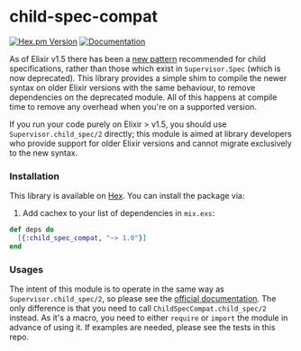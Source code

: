 # child-spec-compat
[![Hex.pm Version](https://img.shields.io/hexpm/v/child_spec_compat.svg)](https://hex.pm/packages/child_spec_compat) [![Documentation](https://img.shields.io/badge/docs-latest-blue.svg)](https://hexdocs.pm/child_spec_compat/)

As of Elixir v1.5 there has been a [new pattern](https://elixir-lang.org/blog/2017/07/25/elixir-v1-5-0-released/) recommended for child specifications, rather than those which exist in `Supervisor.Spec` (which is now deprecated). This library provides a simple shim to compile the newer syntax on older Elixir versions with the same behaviour, to remove dependencies on the deprecated module. All of this happens at compile time to remove any overhead when you're on a supported version.

If you run your code purely on Elixir > v1.5, you should use `Supervisor.child_spec/2` directly; this module is aimed at library developers who provide support for older Elixir versions and cannot migrate exclusively to the new syntax.

### Installation

This library is available on [Hex](https://hex.pm/). You can install the package via:

  1. Add cachex to your list of dependencies in `mix.exs`:

```elixir
def deps do
  [{:child_spec_compat, "~> 1.0"}]
end
```

### Usages

The intent of this module is to operate in the same way as `Supervisor.child_spec/2`, so please see the [official documentation](https://hexdocs.pm/elixir/1.5/Supervisor.html#child_spec/2). The only difference is that you need to call `ChildSpecCompat.child_spec/2` instead. As it's a macro, you need to either `require` or `import` the module in advance of using it. If examples are needed, please see the tests in this repo.
